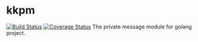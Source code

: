 # kkpm 
[![Build Status](https://travis-ci.org/drkaka/kkpm.svg)](https://travis-ci.org/drkaka/kkpm)
[![Coverage Status](https://coveralls.io/repos/drkaka/kkpm/badge.svg?branch=master)](https://coveralls.io/r/drkaka/kkpm?branch=master)
The private message module for golang project.
